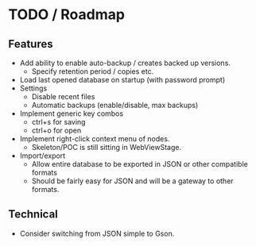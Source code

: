 # TODO / Roadmap

## Features
- Add ability to enable auto-backup / creates backed up versions.
  - Specify retention period / copies etc.
- Load last opened database on startup (with password prompt)
- Settings
  - Disable recent files
  - Automatic backups (enable/disable, max backups)
- Implement generic key combos
  - ctrl+s for saving
  - ctrl+o for open
- Implement right-click context menu of nodes.
  - Skeleton/POC is still sitting in WebViewStage.
- Import/export
  - Allow entire database to be exported in JSON or other compatible formats
  - Should be fairly easy for JSON and will be a gateway to other formats.

## Technical
- Consider switching from JSON simple to Gson.
